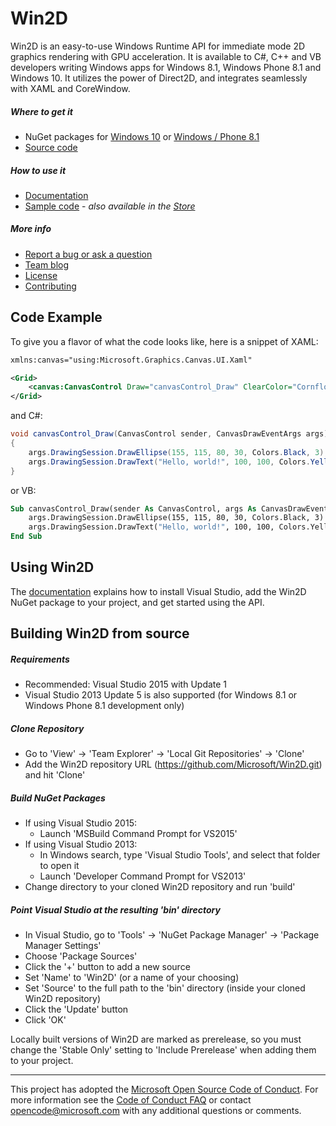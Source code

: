 # Win2D

Win2D is an easy-to-use Windows Runtime API for immediate mode 2D graphics
rendering with GPU acceleration. It is available to C#, C++ and VB developers
writing Windows apps for Windows 8.1, Windows Phone 8.1 and Windows 10. It
utilizes the power of Direct2D, and integrates seamlessly with XAML and
CoreWindow.

##### Where to get it
- NuGet packages for
    [Windows 10](http://www.nuget.org/packages/Win2D.uwp) or
    [Windows / Phone 8.1](http://www.nuget.org/packages/Win2D.win81)
- [Source code](http://github.com/Microsoft/Win2D)

##### How to use it
- [Documentation](http://microsoft.github.io/Win2D)
- [Sample code](http://github.com/Microsoft/Win2D-samples) -
    *also available in the [Store](https://www.microsoft.com/store/apps/9NBLGGGXWT9F)*

##### More info
- [Report a bug or ask a question](http://github.com/Microsoft/Win2D/issues)
- [Team blog](http://blogs.msdn.com/b/win2d)
- [License](http://opensource.org/licenses/MIT)
- [Contributing](http://github.com/Microsoft/Win2D/blob/master/CONTRIBUTING.md)

## Code Example
To give you a flavor of what the code looks like, here is a snippet of XAML:
```xml
xmlns:canvas="using:Microsoft.Graphics.Canvas.UI.Xaml"

<Grid>
    <canvas:CanvasControl Draw="canvasControl_Draw" ClearColor="CornflowerBlue" />
</Grid>
```
and C#:
```cs
void canvasControl_Draw(CanvasControl sender, CanvasDrawEventArgs args)
{
    args.DrawingSession.DrawEllipse(155, 115, 80, 30, Colors.Black, 3);
    args.DrawingSession.DrawText("Hello, world!", 100, 100, Colors.Yellow);
}
```
or VB:
```vb
Sub canvasControl_Draw(sender As CanvasControl, args As CanvasDrawEventArgs)
	args.DrawingSession.DrawEllipse(155, 115, 80, 30, Colors.Black, 3)
	args.DrawingSession.DrawText("Hello, world!", 100, 100, Colors.Yellow)
End Sub
```

## Using Win2D

The [documentation](http://microsoft.github.io/Win2D) explains how to install Visual 
Studio, add the Win2D NuGet package to your project, and get started using the API.

## Building Win2D from source

##### Requirements
- Recommended: Visual Studio 2015 with Update 1
- Visual Studio 2013 Update 5 is also supported (for Windows 8.1 or Windows Phone 8.1 development only)

##### Clone Repository
- Go to 'View' -> 'Team Explorer' -> 'Local Git Repositories' -> 'Clone'
- Add the Win2D repository URL (https://github.com/Microsoft/Win2D.git) and hit 'Clone'

##### Build NuGet Packages
- If using Visual Studio 2015:
  - Launch 'MSBuild Command Prompt for VS2015'
- If using Visual Studio 2013:
  - In Windows search, type 'Visual Studio Tools', and select that folder to open it
  - Launch 'Developer Command Prompt for VS2013' 
- Change directory to your cloned Win2D repository and run 'build'

##### Point Visual Studio at the resulting 'bin' directory
- In Visual Studio, go to 'Tools' -> 'NuGet Package Manager' -> 'Package Manager Settings'
- Choose 'Package Sources'
- Click the '+' button to add a new source
- Set 'Name' to 'Win2D' (or a name of your choosing)
- Set 'Source' to the full path to the 'bin' directory (inside your cloned Win2D repository)
- Click the 'Update' button
- Click 'OK'

Locally built versions of Win2D are marked as prerelease, so you must change the 'Stable 
Only' setting to 'Include Prerelease' when adding them to your project.

---
This project has adopted the [Microsoft Open Source Code of Conduct](https://opensource.microsoft.com/codeofconduct/).
For more information see the [Code of Conduct FAQ](https://opensource.microsoft.com/codeofconduct/faq/) or contact
[opencode@microsoft.com](mailto:opencode@microsoft.com) with any additional questions or comments.
